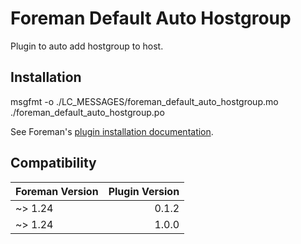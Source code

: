 # Foreman Default Auto Hostgroup

Plugin to auto add hostgroup to host.

## Installation

msgfmt -o ./LC_MESSAGES/foreman_default_auto_hostgroup.mo ./foreman_default_auto_hostgroup.po

See Foreman's [plugin installation documentation](https://theforeman.org/plugins/#2.Installation).

## Compatibility

| Foreman Version | Plugin Version |
| --------------- | -------------: |
| ~> 1.24         |          0.1.2 |
| ~> 1.24         |          1.0.0 |

